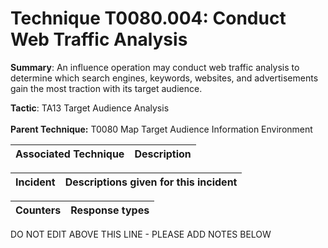 # Technique T0080.004: Conduct Web Traffic Analysis

**Summary**: An influence operation may conduct web traffic analysis to determine which search engines, keywords, websites, and advertisements gain the most traction with its target audience.

**Tactic**: TA13 Target Audience Analysis <br><br>**Parent Technique:** T0080 Map Target Audience Information Environment


| Associated Technique | Description |
| --------- | ------------------------- |



| Incident | Descriptions given for this incident |
| -------- | -------------------- |



| Counters | Response types |
| -------- | -------------- |


DO NOT EDIT ABOVE THIS LINE - PLEASE ADD NOTES BELOW